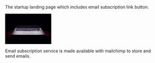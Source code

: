The startup landing page which includes email subscription link button.

<a href="URL_REDIRECT" target="blank"><img align="center" src="header.jpg" height="100" /></a>

Email subscription service is made available with mailchimp to store and send emails.
